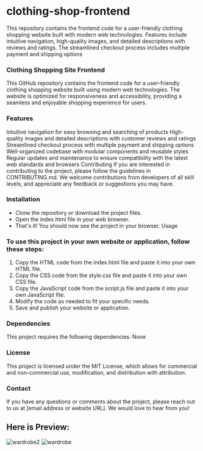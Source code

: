 # clothing-shop-frontend #
This repository contains the frontend code for a user-friendly clothing shopping website built with modern web technologies. Features include intuitive navigation, high-quality images, and detailed descriptions with reviews and ratings. The streamlined checkout process includes multiple payment and shipping options

### Clothing Shopping Site Frontend ###
This GitHub repository contains the frontend code for a user-friendly clothing shopping website built using modern web technologies. The website is optimized for responsiveness and accessibility, providing a seamless and enjoyable shopping experience for users.

### Features ###
Intuitive navigation for easy browsing and searching of products
High-quality images and detailed descriptions with customer reviews and ratings
Streamlined checkout process with multiple payment and shipping options
Well-organized codebase with modular components and reusable styles
Regular updates and maintenance to ensure compatibility with the latest web standards and browsers
Contributing
If you are interested in contributing to the project, please follow the guidelines in CONTRIBUTING.md. We welcome contributions from developers of all skill levels, and appreciate any feedback or suggestions you may have.

### Installation ###
* Clone the repository or download the project files.
* Open the index.html file in your web browser.
* That's it! You should now see the project in your browser.
Usage

### To use this project in your own website or application, follow these steps: ###

1. Copy the HTML code from the index.html file and paste it into your own HTML file.
2. Copy the CSS code from the style.css file and paste it into your own CSS file.
3. Copy the JavaScript code from the script.js file and paste it into your own JavaScript file.
4. Modify the code as needed to fit your specific needs.
5. Save and publish your website or application.

### Dependencies ###

This project requires the following dependencies:
None

### License ###
This project is licensed under the MIT License, which allows for commercial and non-commercial use, modification, and distribution with attribution.

 ### Contact ###
If you have any questions or comments about the project, please reach out to us at [email address or website URL]. We would love to hear from you!

## Here is Preview: ##

![wardrobe2](https://user-images.githubusercontent.com/97838808/230770950-19433ae8-447d-4a94-9633-bccb9fc231b0.png)
![wardrobe](https://user-images.githubusercontent.com/97838808/230770957-c0df0c5e-ada5-4f19-8ea2-0fd6f871c1e2.png)


